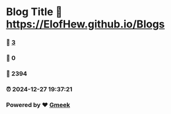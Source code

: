 # Blog Title :link: https://ElofHew.github.io/Blogs 
### :page_facing_up: [3](https://ElofHew.github.io/Blogs/tag.html) 
### :speech_balloon: 0 
### :hibiscus: 2394 
### :alarm_clock: 2024-12-27 19:37:21 
### Powered by :heart: [Gmeek](https://github.com/Meekdai/Gmeek)
